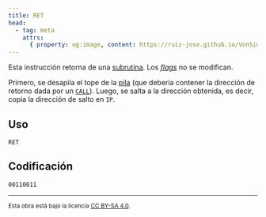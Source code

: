 ```yaml
---
title: RET
head:
  - tag: meta
    attrs:
      { property: og:image, content: https://ruiz-jose.github.io/VonSim8/docs/og/cpu/instructions/ret.png }
---
```


Esta instrucción retorna de una [subrutina](/VonSim8/docs/cpu/#subrutinas). Los [_flags_](/VonSim8/docs/cpu/#flags) no se modifican.

Primero, se desapila el tope de la [pila](/VonSim8/docs/cpu/#pila) (que debería contener la dirección de retorno dada por un [`CALL`](/VonSim8/docs/cpu/instructions/call/)). Luego, se salta a la dirección obtenida, es decir, copia la dirección de salto en `IP`.

## Uso

```vonsim
RET
```

## Codificación

`00110011`

---

<small>Esta obra está bajo la licencia <a target="_blank" rel="license noopener noreferrer" href="http://creativecommons.org/licenses/by-sa/4.0/">CC BY-SA 4.0</a>.</small>
